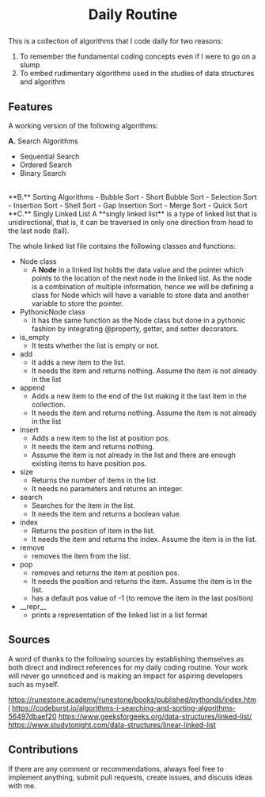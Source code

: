 # <p align="center">Daily Routine</p>
This is a collection of algorithms that I code daily for two reasons:
1. To remember the fundamental coding concepts even if I were to go on a slump
2. To embed rudimentary algorithms used in the studies of data structures and algorithm

## Features
A working version of the following algorithms:

**A.** Search Algorithms
- Sequential Search
- Ordered Search
- Binary Search
 </br>
**B.** Sorting Algorithms
- Bubble Sort
- Short Bubble Sort
- Selection Sort
- Insertion Sort
- Shell Sort
- Gap Insertion Sort
- Merge Sort
-  Quick Sort
 </br>
**C.** Singly Linked List
A **singly linked list** is a type of linked list that is unidirectional, that is, it can be traversed in only one direction from head to the last node (tail).

The whole linked list file contains the following classes and functions:
- Node class
	- A **Node** in a linked list holds the data value and the pointer which points to the location of the next node in the linked list. As the node is a combination of multiple information, hence we will be defining a class for Node which will have a variable to store data and another variable to store the pointer.
- PythonicNode class
	- It has the same function as the Node class but done in a pythonic fashion by integrating @property, getter, and setter decorators.
- is_empty
	- It tests whether the list is empty or not.
- add
	- It adds a new item to the list.
	- It needs the item and returns nothing. Assume the item is not already in the list
- append
	- Adds a new item to the end of the list making it the last item in the collection. 
	- It needs the item and returns nothing. Assume the item is not already in the list
- insert
	- Adds a new item to the list at position pos.
	- It needs the item and returns nothing. 
	- Assume the item is not already in the list and there are enough existing items to have position pos.
- size
	- Returns the number of items in the list. 
	- It needs no parameters and returns an integer.
- search
	- Searches for the item in the list.
	- It needs the item and returns a boolean value.
- index 
	- Returns the position of item in the list. 
	- It needs the item and returns the index. Assume the item is in the list.
- remove
	- removes the item from the list. 
- pop
	- removes and returns the item at position pos. 
	- It needs the position and returns the item. Assume the item is in the list.
	- has a default pos value of -1 (to remove the item in the last position)
- \_\_repr\_\_
	-  prints a representation of the linked list in a list format
 
## Sources
A word of thanks to the following sources by establishing themselves as both direct and indirect references for my daily coding routine. Your work will never go unnoticed and is making an impact for aspiring developers such as myself.

https://runestone.academy/runestone/books/published/pythonds/index.html
https://codeburst.io/algorithms-i-searching-and-sorting-algorithms-56497dbaef20 
https://www.geeksforgeeks.org/data-structures/linked-list/ 
https://www.studytonight.com/data-structures/linear-linked-list 

## Contributions
If there are any comment or recommendations, always feel free to implement anything, submit pull requests, create issues, and discuss ideas with me.